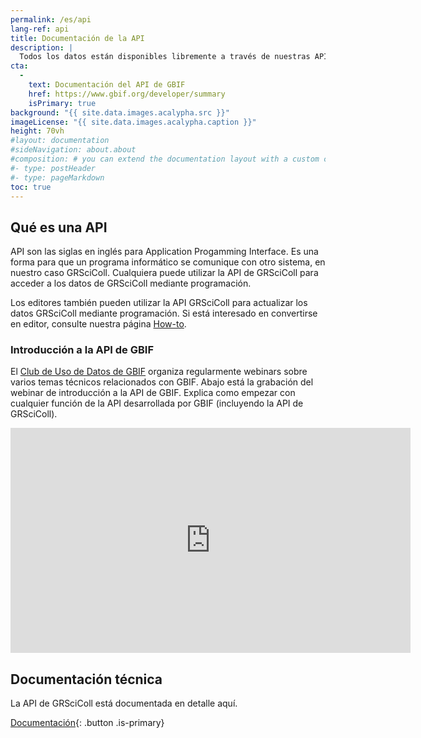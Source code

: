 ```yaml
---
permalink: /es/api
lang-ref: api
title: Documentación de la API
description: |
  Todos los datos están disponibles libremente a través de nuestras API
cta:
  - 
    text: Documentación del API de GBIF
    href: https://www.gbif.org/developer/summary
    isPrimary: true
background: "{{ site.data.images.acalypha.src }}"
imageLicense: "{{ site.data.images.acalypha.caption }}"
height: 70vh
#layout: documentation
#sideNavigation: about.about
#composition: # you can extend the documentation layout with a custom composition
#- type: postHeader
#- type: pageMarkdown
toc: true
---
```


## Qué es una API

API son las siglas en inglés para Application Progamming Interface. Es una forma para que un programa informático se comunique con otro sistema, en nuestro caso GRSciColl. Cualquiera puede utilizar la API de GRSciColl para acceder a los datos de GRSciColl mediante programación.

Los editores también pueden utilizar la API GRSciColl para actualizar los datos GRSciColl mediante programación. Si está interesado en convertirse en editor, consulte nuestra página [How-to](/es/how-to#convertirse-en-editor).

### Introducción a la API de GBIF

El [Club de Uso de Datos de GBIF](https://www.gbif.org/data-use-club) organiza regularmente webinars sobre varios temas técnicos relacionados con GBIF. Abajo está la grabación del webinar de introducción a la API de GBIF. Explica como empezar con cualquier función de la API desarrollada por GBIF (incluyendo la API de GRSciColl).

<iframe title="vimeo-player" src="https://player.vimeo.com/video/797699677?h=e9fb58d307" width="640" height="360" frameborder="0" allowfullscreen></iframe>

## Documentación técnica

La API de GRSciColl está documentada en detalle aquí.

[Documentación](https://gbif.org/developer/registry#collections){: .button .is-primary}

